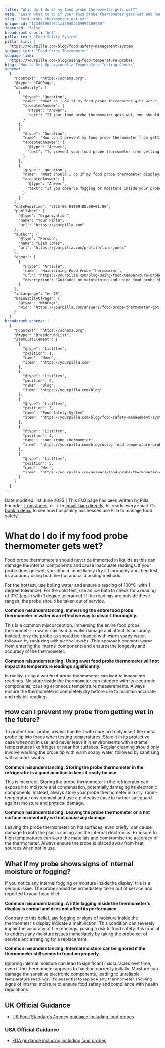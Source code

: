 ```yaml
---
title: "What do I do if my food probe thermometer gets wet?"
meta: "Learn what to do if your food probe thermometer gets wet and how to prevent moisture damage for accurate temperature readings."
slug: "food-probe-thermometer-got-wet"
unique id: "1734019659041x170404359994106980"
featured: "false"
breadcrumb short: "Wet"
pillar text: "Food Safety System"
pillar link: |
  https://yourpilla.com/blog/food-safety-management-system
subpage text: "Food Probe Thermometer"
subpage link: |
  https://yourpilla.com/blog/using-food-temperature-probes
blog: "How to Set Up Legionella Temperature Testing Checks"
schema: |
  {
    "@context": "https://schema.org",
    "@type": "FAQPage",
    "mainEntity": [
      {
        "@type": "Question",
        "name": "What do I do if my food probe thermometer gets wet?",
        "acceptedAnswer": {
          "@type": "Answer",
          "text": "If your food probe thermometer gets wet, you should immediately dry it thoroughly. After drying, check its accuracy by conducting both hot and cold tests. Use boiling water to ensure a reading of 100°C (with a 1 degree tolerance) for the hot test, and an ice bath to verify a reading of 0°C (also with a 1 degree tolerance) for the cold test. If the readings deviate from these ranges, cease using the probe and remove it from service."
        }
      },
      {
        "@type": "Question",
        "name": "How can I prevent my food probe thermometer from getting wet in the future?",
        "acceptedAnswer": {
          "@type": "Answer",
          "text": "To prevent your food probe thermometer from getting wet, handle it carefully and only submerge the metal tip into food when taking temperature readings. Always store the thermometer in its protective case and keep it away from extreme temperatures and moisture. Regular cleaning should only involve washing the metal tip with warm soapy water, followed by sanitizing with alcohol swabs."
        }
      },
      {
        "@type": "Question",
        "name": "What should I do if my food probe thermometer displays signs of internal moisture or fogging?",
        "acceptedAnswer": {
          "@type": "Answer",
          "text": "If you observe fogging or moisture inside your probe thermometer's display, it should be immediately removed from service and reported. Moisture inside the thermometer is indicative of a malfunction, which can impair the accuracy of readings, posing a risk to food safety. Arrange for a replacement thermometer to ensure continuous compliance with health regulations."
        }
      }
    ],
    "dateModified": "2025-06-01T09:00:00+01:00",
    "publisher": {
      "@type": "Organization",
      "name": "Your Pilla",
      "url": "https://yourpilla.com"
    },
    "author": {
      "@type": "Person",
      "name": "Liam Jones",
      "url": "https://yourpilla.com/profile/liam-jones"
    },
    "about": [
      {
        "@type": "Article",
        "name": "Maintaining Food Probe Thermometer",
        "url": "https://yourpilla.com/blog/using-food-temperature-probes",
        "description": "Guidance on maintaining and using food probe thermometers effectively to ensure food safety."
      }
    ],
    "inLanguage": "en-GB",
    "mainEntityOfPage": {
      "@type": "WebPage",
      "@id": "https://yourpilla.com/answers/food-probe-thermometer-got-wet"
    }
  }
breadcrumb_schema: |
  {
    "@context": "https://schema.org",
    "@type": "BreadcrumbList",
    "itemListElement": [
      {
        "@type": "ListItem",
        "position": 1,
        "name": "Home",
        "item": "https://yourpilla.com"
      },
      {
        "@type": "ListItem",
        "position": 2,
        "name": "Blog",
        "item": "https://yourpilla.com/blog"
      },
      {
        "@type": "ListItem",
        "position": 3,
        "name": "Food Safety System",
        "item": "https://yourpilla.com/blog/food-safety-management-system"
      },
      {
        "@type": "ListItem",
        "position": 4,
        "name": "Food Probe Thermometer",
        "item": "https://yourpilla.com/blog/using-food-temperature-probes"
      },
      {
        "@type": "ListItem",
        "position": 5,
        "name": "Wet",
        "item": "https://yourpilla.com/answers/food-probe-thermometer-got-wet"
      }
    ]
  }
---
```


Date modified: 1st June 2025 | This FAQ page has been written by Pilla Founder, [Liam Jones](https://yourpilla.com/profile/liam-jones), click to [email Liam directly](https://mailto:liam@yourpilla.com/), he reads every email. Or [book a demo](https://calendly.com/pilla/demo) to see how hospitality businesses use Pilla to manage food safety.

# What do I do if my food probe thermometer gets wet?

Food probe thermometers should never be immersed in liquids as this can damage the internal components and cause inaccurate readings. If your probe does get wet, you should immediately dry it thoroughly and then test its accuracy using both the hot and cold testing methods.

For the hot test, use boiling water and ensure a reading of 100°C (with 1 degree tolerance). For the cold test, use an ice bath to check for a reading of 0°C (again with 1 degree tolerance). If the readings are outside these ranges, the probe should be taken out of service.

**Common misunderstanding: Immersing the entire food probe thermometer in water is an effective way to clean it thoroughly.**

This is a common misconception. Immersing the entire food probe thermometer in water can lead to water damage and affect its accuracy. Instead, only the probe tip should be cleaned with warm soapy water, followed by sanitizing with alcohol swabs. This approach prevents water from entering the internal components and ensures the longevity and accuracy of the thermometer.

**Common misunderstanding: Using a wet food probe thermometer will not impact its temperature readings significantly.**

In reality, using a wet food probe thermometer can lead to inaccurate readings. Moisture inside the thermometer can interfere with its electronic components, causing erroneous temperature measurements. Always ensure the thermometer is completely dry before use to maintain accurate and reliable readings.

## How can I prevent my probe from getting wet in the future?

To protect your probe, always handle it with care and only insert the metal probe tip into foods when testing temperatures. Store it in its protective case when not in use, and never leave it in environments with extreme temperatures like fridges or near hot surfaces. Regular cleaning should only involve washing the probe tip with warm soapy water, followed by sanitising with alcohol swabs.

**Common misunderstanding: Storing the probe thermometer in the refrigerator is a good practice to keep it ready for use.**

This is incorrect. Storing the probe thermometer in the refrigerator can expose it to moisture and condensation, potentially damaging its electronic components. Instead, always store your probe thermometer in a dry, room-temperature environment and use a protective case to further safeguard against moisture and physical damage.

**Common misunderstanding: Leaving the probe thermometer on a hot surface momentarily will not cause any damage.**

Leaving the probe thermometer on hot surfaces, even briefly, can cause damage to both the plastic casing and the internal electronics. Exposure to high temperatures can warp the materials and compromise the accuracy of the thermometer. Always ensure the probe is placed away from heat sources when not in use.

## What if my probe shows signs of internal moisture or fogging?

If you notice any internal fogging or moisture inside the display, this is a serious issue. The probe should be immediately taken out of service and reported to your head chef.

**Common misunderstanding: A little fogging inside the thermometer's display is normal and does not affect its performance.**

Contrary to this belief, any fogging or signs of moisture inside the thermometer's display indicate a malfunction. This condition can severely impair the accuracy of the readings, posing a risk to food safety. It is crucial to address any moisture issues immediately by taking the probe out of service and arranging for a replacement.

**Common misunderstanding: Internal moisture can be ignored if the thermometer still seems to function properly.**

Ignoring internal moisture can lead to significant inaccuracies over time, even if the thermometer appears to function correctly initially. Moisture can damage the sensitive electronic components, leading to unreliable temperature readings. It's essential to replace any thermometer showing signs of internal moisture to ensure food safety and compliance with health regulations.

## UK Official Guidance

-   [UK Food Standards Agency guidance including food probes](https://www.food.gov.uk/safety-hygiene/cooking-your-food)

### USA Official Guidance

-   [FDA guidance including including food probes](https://www.fda.gov/food/buy-store-serve-safe-food/refrigerator-thermometers-cold-facts-about-food-safety?utm_source=chatgpt.com)